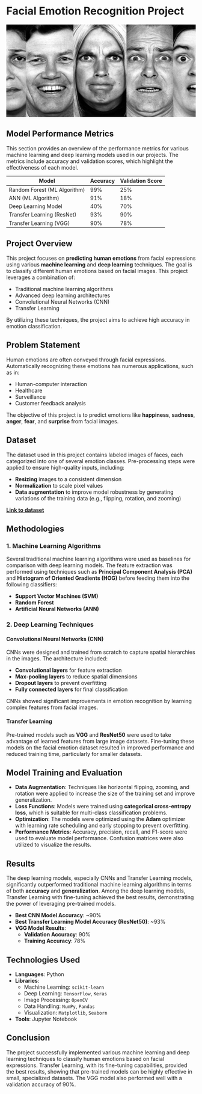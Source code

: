 # Facial Emotion Recognition Project
![alt text](image.png)




## Model Performance Metrics

This section provides an overview of the performance metrics for various machine learning and deep learning models used in our projects. The metrics include accuracy and validation scores, which highlight the effectiveness of each model.

| **Model**                       | **Accuracy**       | **Validation Score** |
|---------------------------------|--------------------|----------------------|
| Random Forest (ML Algorithm)    | 99%                | 25%                  |
| ANN (ML Algorithm)              | 91%                | 18%                  |
| Deep Learning Model              | 40%                | 70%                  |
| Transfer Learning (ResNet)      | 93%                | 90%                  |
| Transfer Learning (VGG)         | 90%                | 78%                  |









## Project Overview
This project focuses on **predicting human emotions** from facial expressions using various **machine learning** and **deep learning** techniques. The goal is to classify different human emotions based on facial images. This project leverages a combination of:

- Traditional machine learning algorithms
- Advanced deep learning architectures
- Convolutional Neural Networks (CNN)
- Transfer Learning

By utilizing these techniques, the project aims to achieve high accuracy in emotion classification.

## Problem Statement
Human emotions are often conveyed through facial expressions. Automatically recognizing these emotions has numerous applications, such as in:

- Human-computer interaction
- Healthcare
- Surveillance
- Customer feedback analysis

The objective of this project is to predict emotions like **happiness**, **sadness**, **anger**, **fear**, and **surprise** from facial images.

## Dataset
The dataset used in this project contains labeled images of faces, each categorized into one of several emotion classes. Pre-processing steps were applied to ensure high-quality inputs, including:

- **Resizing** images to a consistent dimension
- **Normalization** to scale pixel values
- **Data augmentation** to improve model robustness by generating variations of the training data (e.g., flipping, rotation, and zooming)

**[Link to dataset](https://www.kaggle.com/datasets/msambare/fer2013)**  

## Methodologies
### 1. Machine Learning Algorithms
Several traditional machine learning algorithms were used as baselines for comparison with deep learning models. The feature extraction was performed using techniques such as **Principal Component Analysis (PCA)** and **Histogram of Oriented Gradients (HOG)** before feeding them into the following classifiers:

- **Support Vector Machines (SVM)**
- **Random Forest**
- **Artificial Neural Networks (ANN)**

### 2. Deep Learning Techniques
#### Convolutional Neural Networks (CNN)
CNNs were designed and trained from scratch to capture spatial hierarchies in the images. The architecture included:

- **Convolutional layers** for feature extraction
- **Max-pooling layers** to reduce spatial dimensions
- **Dropout layers** to prevent overfitting
- **Fully connected layers** for final classification

CNNs showed significant improvements in emotion recognition by learning complex features from facial images.

#### Transfer Learning
Pre-trained models such as **VGG** and **ResNet50** were used to take advantage of learned features from large image datasets. Fine-tuning these models on the facial emotion dataset resulted in improved performance and reduced training time, particularly for smaller datasets.

## Model Training and Evaluation
- **Data Augmentation**: Techniques like horizontal flipping, zooming, and rotation were applied to increase the size of the training set and improve generalization.
- **Loss Functions**: Models were trained using **categorical cross-entropy loss**, which is suitable for multi-class classification problems.
- **Optimization**: The models were optimized using the **Adam** optimizer with learning rate scheduling and early stopping to prevent overfitting.
- **Performance Metrics**: Accuracy, precision, recall, and F1-score were used to evaluate model performance. Confusion matrices were also utilized to visualize the results.

## Results
The deep learning models, especially CNNs and Transfer Learning models, significantly outperformed traditional machine learning algorithms in terms of both **accuracy** and **generalization**. Among the deep learning models, Transfer Learning with fine-tuning achieved the best results, demonstrating the power of leveraging pre-trained models.

- **Best CNN Model Accuracy**: ~90%
- **Best Transfer Learning Model Accuracy (ResNet50)**: ~93%
- **VGG Model Results**:
  - **Validation Accuracy**: 90%
  - **Training Accuracy**: 78%

## Technologies Used
- **Languages**: Python
- **Libraries**:
  - Machine Learning: `scikit-learn`
  - Deep Learning: `TensorFlow`, `Keras`
  - Image Processing: `OpenCV`
  - Data Handling: `NumPy`, `Pandas`
  - Visualization: `Matplotlib`, `Seaborn`
- **Tools**: Jupyter Notebook

## Conclusion
The project successfully implemented various machine learning and deep learning techniques to classify human emotions based on facial expressions. Transfer Learning, with its fine-tuning capabilities, provided the best results, showing that pre-trained models can be highly effective in small, specialized datasets. The VGG model also performed well with a validation accuracy of 90%.



